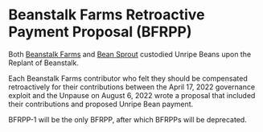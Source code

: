 # Beanstalk Farms Retroactive Payment Proposal (BFRPP)

Both [Beanstalk Farms](https://docs.bean.money/governance/beanstalk-farms) and [Bean Sprout](https://docs.bean.money/governance/bean-sprout) custodied Unripe Beans upon the Replant of Beanstalk.

Each Beanstalk Farms contributor who felt they should be compensated retroactively for their contributions between the April 17, 2022 governance exploit and the Unpause on August 6, 2022 wrote a proposal that included their contributions and proposed Unripe Bean payment. 

BFRPP-1 will be the only BFRPP, after which BFRPPs will be deprecated.
